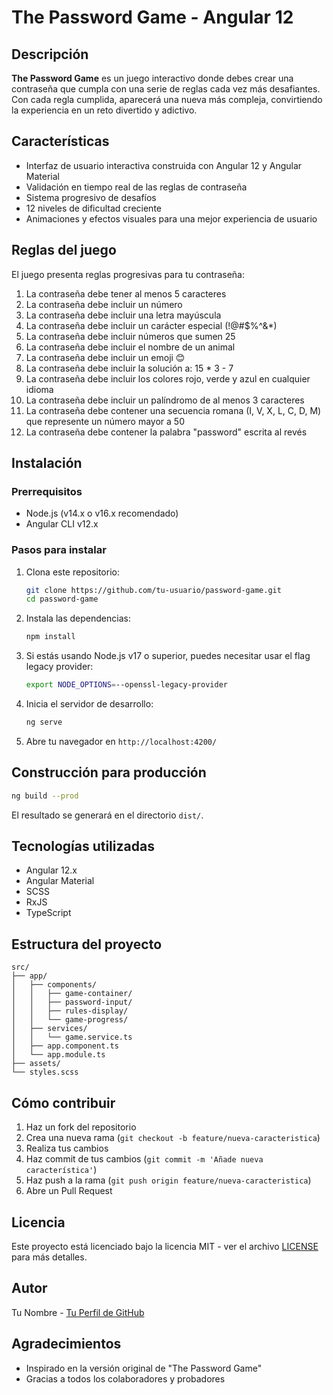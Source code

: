 # The Password Game - Angular 12

## Descripción

**The Password Game** es un juego interactivo donde debes crear una contraseña que cumpla con una serie de reglas cada vez más desafiantes. Con cada regla cumplida, aparecerá una nueva más compleja, convirtiendo la experiencia en un reto divertido y adictivo.

## Características

- Interfaz de usuario interactiva construida con Angular 12 y Angular Material
- Validación en tiempo real de las reglas de contraseña
- Sistema progresivo de desafíos
- 12 niveles de dificultad creciente
- Animaciones y efectos visuales para una mejor experiencia de usuario

## Reglas del juego

El juego presenta reglas progresivas para tu contraseña:

1. La contraseña debe tener al menos 5 caracteres
2. La contraseña debe incluir un número
3. La contraseña debe incluir una letra mayúscula
4. La contraseña debe incluir un carácter especial (!@#$%^&*)
5. La contraseña debe incluir números que sumen 25
6. La contraseña debe incluir el nombre de un animal
7. La contraseña debe incluir un emoji 😊
8. La contraseña debe incluir la solución a: 15 * 3 - 7
9. La contraseña debe incluir los colores rojo, verde y azul en cualquier idioma
10. La contraseña debe incluir un palíndromo de al menos 3 caracteres
11. La contraseña debe contener una secuencia romana (I, V, X, L, C, D, M) que represente un número mayor a 50
12. La contraseña debe contener la palabra "password" escrita al revés

## Instalación

### Prerrequisitos

- Node.js (v14.x o v16.x recomendado)
- Angular CLI v12.x

### Pasos para instalar

1. Clona este repositorio:
   ```bash
   git clone https://github.com/tu-usuario/password-game.git
   cd password-game
   ```

2. Instala las dependencias:
   ```bash
   npm install
   ```

3. Si estás usando Node.js v17 o superior, puedes necesitar usar el flag legacy provider:
   ```bash
   export NODE_OPTIONS=--openssl-legacy-provider
   ```

4. Inicia el servidor de desarrollo:
   ```bash
   ng serve
   ```

5. Abre tu navegador en `http://localhost:4200/`

## Construcción para producción

```bash
ng build --prod
```

El resultado se generará en el directorio `dist/`.

## Tecnologías utilizadas

- Angular 12.x
- Angular Material
- SCSS
- RxJS
- TypeScript

## Estructura del proyecto

```
src/
├── app/
│   ├── components/
│   │   ├── game-container/
│   │   ├── password-input/
│   │   ├── rules-display/
│   │   └── game-progress/
│   ├── services/
│   │   └── game.service.ts
│   ├── app.component.ts
│   └── app.module.ts
├── assets/
└── styles.scss
```

## Cómo contribuir

1. Haz un fork del repositorio
2. Crea una nueva rama (`git checkout -b feature/nueva-caracteristica`)
3. Realiza tus cambios
4. Haz commit de tus cambios (`git commit -m 'Añade nueva característica'`)
5. Haz push a la rama (`git push origin feature/nueva-caracteristica`)
6. Abre un Pull Request

## Licencia

Este proyecto está licenciado bajo la licencia MIT - ver el archivo [LICENSE](LICENSE) para más detalles.

## Autor

Tu Nombre - [Tu Perfil de GitHub](https://github.com/tu-usuario)

## Agradecimientos

- Inspirado en la versión original de "The Password Game"
- Gracias a todos los colaboradores y probadores